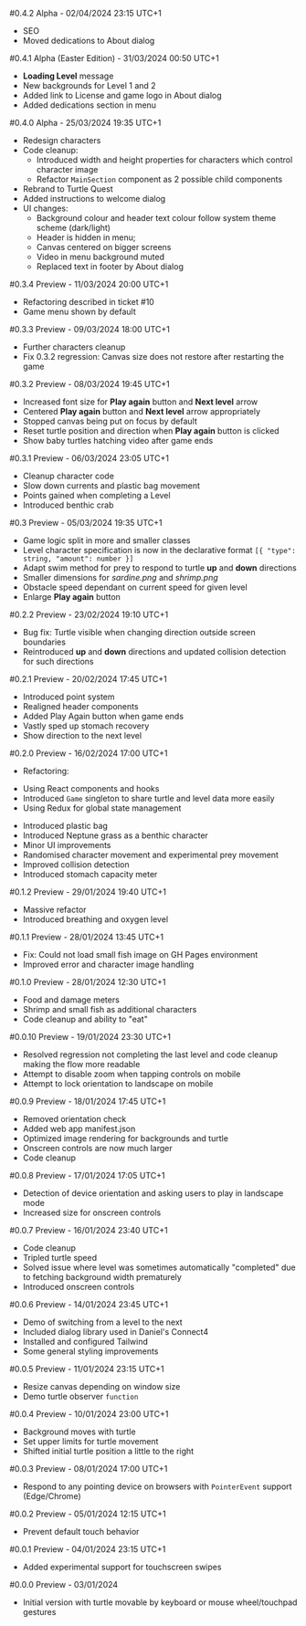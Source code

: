 #0.4.2 Alpha - 02/04/2024 23:15 UTC+1
* SEO
* Moved dedications to About dialog

#0.4.1 Alpha (Easter Edition) - 31/03/2024 00:50 UTC+1
* **Loading Level** message
* New backgrounds for Level 1 and 2
* Added link to License and game logo in About dialog
* Added dedications section in menu

#0.4.0 Alpha - 25/03/2024 19:35 UTC+1
* Redesign characters
* Code cleanup:
    - Introduced width and height properties for characters which control character image
    - Refactor ``MainSection`` component as 2 possible child components
* Rebrand to Turtle Quest
* Added instructions to welcome dialog
* UI changes:
    - Background colour and header text colour follow system theme scheme (dark/light)
    - Header is hidden in menu;
    - Canvas centered on bigger screens
    - Video in menu background muted
    - Replaced text in footer by About dialog

#0.3.4 Preview - 11/03/2024 20:00 UTC+1
* Refactoring described in ticket #10
* Game menu shown by default

#0.3.3 Preview - 09/03/2024 18:00 UTC+1
* Further characters cleanup
* Fix 0.3.2 regression: Canvas size does not restore after restarting the game

#0.3.2 Preview - 08/03/2024 19:45 UTC+1
* Increased font size for **Play again** button and **Next level** arrow
* Centered **Play again** button and **Next level** arrow appropriately
* Stopped canvas being put on focus by default
* Reset turtle position and direction when **Play again** button is clicked
* Show baby turtles hatching video after game ends

#0.3.1 Preview - 06/03/2024 23:05 UTC+1
* Cleanup character code
* Slow down currents and plastic bag movement
* Points gained when completing a Level
* Introduced benthic crab

#0.3 Preview - 05/03/2024 19:35 UTC+1
* Game logic split in more and smaller classes
* Level character specification is now in the declarative format ``[{ "type": string, "amount": number }]``
* Adapt swim method for prey to respond to turtle **up** and **down** directions
* Smaller dimensions for *sardine.png* and *shrimp.png*
* Obstacle speed dependant on current speed for given level
* Enlarge **Play again** button

#0.2.2 Preview - 23/02/2024 19:10 UTC+1
* Bug fix: Turtle visible when changing direction outside screen boundaries
* Reintroduced **up** and **down** directions and updated collision detection for such directions

#0.2.1 Preview - 20/02/2024 17:45 UTC+1
* Introduced point system
* Realigned header components
* Added Play Again button when game ends
* Vastly sped up stomach recovery
* Show direction to the next level

#0.2.0 Preview - 16/02/2024 17:00 UTC+1
* Refactoring:
 - Using React components and hooks
 - Introduced `Game` singleton to share turtle and level data more easily
 - Using Redux for global state management
* Introduced plastic bag
* Introduced Neptune grass as a benthic character
* Minor UI improvements
* Randomised character movement and experimental prey movement
* Improved collision detection
* Introduced stomach capacity meter

#0.1.2 Preview - 29/01/2024 19:40 UTC+1
* Massive refactor
* Introduced breathing and oxygen level

#0.1.1 Preview - 28/01/2024 13:45 UTC+1
* Fix: Could not load small fish image on GH Pages environment
* Improved error and character image handling

#0.1.0 Preview - 28/01/2024 12:30 UTC+1
* Food and damage meters
* Shrimp and small fish as additional characters
* Code cleanup and ability to "eat"

#0.0.10 Preview - 19/01/2024 23:30 UTC+1
* Resolved regression not completing the last level and code cleanup making the flow more readable
* Attempt to disable zoom when tapping controls on mobile
* Attempt to lock orientation to landscape on mobile

#0.0.9 Preview - 18/01/2024 17:45 UTC+1
* Removed orientation check
* Added web app manifest.json
* Optimized image rendering for backgrounds and turtle
* Onscreen controls are now much larger
* Code cleanup

#0.0.8 Preview - 17/01/2024 17:05 UTC+1
* Detection of device orientation and asking users to play in landscape mode
* Increased size for onscreen controls

#0.0.7 Preview - 16/01/2024 23:40 UTC+1
* Code cleanup
* Tripled turtle speed
* Solved issue where level was sometimes automatically "completed" due to fetching background width prematurely
* Introduced onscreen controls

#0.0.6 Preview - 14/01/2024 23:45 UTC+1
* Demo of switching from a level to the next
* Included dialog library used in Daniel's Connect4
* Installed and configured Tailwind
* Some general styling improvements

#0.0.5 Preview - 11/01/2024 23:15 UTC+1
* Resize canvas depending on window size
* Demo turtle observer `function`

#0.0.4 Preview - 10/01/2024 23:00 UTC+1
* Background moves with turtle
* Set upper limits for turtle movement
* Shifted initial turtle position a little to the right

#0.0.3 Preview - 08/01/2024 17:00 UTC+1
* Respond to any pointing device on browsers with `PointerEvent` support (Edge/Chrome)

#0.0.2 Preview - 05/01/2024 12:15 UTC+1
* Prevent default touch behavior

#0.0.1 Preview - 04/01/2024 23:15 UTC+1
* Added experimental support for touchscreen swipes

#0.0.0 Preview - 03/01/2024
* Initial version with turtle movable by keyboard or mouse wheel/touchpad gestures